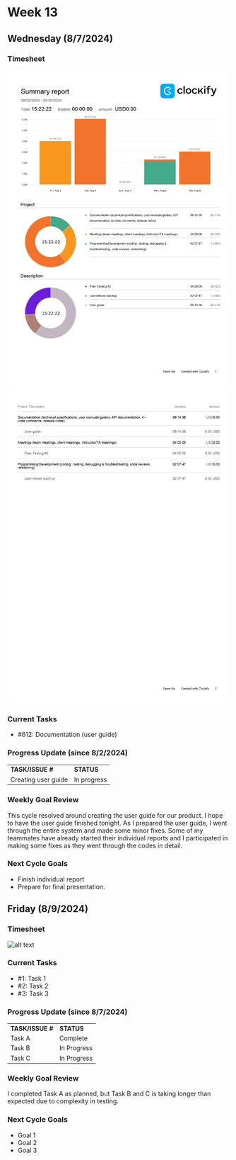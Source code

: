 
# Week 13

## Wednesday (8/7/2024)

### Timesheet
![alt text](./Clockify%20images/Clockify_Aug_7_1.jpg)
![alt text](./Clockify%20images/Clockify_Aug_7_2.jpg)

### Current Tasks
  * #612: Documentation (user guide)

### Progress Update (since 8/2/2024)
<table>
    <tr>
        <td><strong>TASK/ISSUE #</strong>
        </td>
        <td><strong>STATUS</strong>
        </td>
    </tr>
    <tr>
        <!-- Task/Issue # -->
        <td>Creating user guide
        </td>
        <!-- Status -->
        <td>In progress
        </td>
    </tr>
</table>

### Weekly Goal Review
This cycle resolved around creating the user guide for our product. I hope to have the user guide finished tonight. As I prepared the user guide, I went through the entire system and made some minor fixes. Some of my teammates have already started their individual reports and I participated in making some fixes as they went through the codes in detail.

### Next Cycle Goals
  * Finish individual report
  * Prepare for final presentation.

<!--------------------------------------------------------------------------------------------------------------------------------------------------------------------------------------------->
## Friday (8/9/2024)

### Timesheet
![alt text](image_url_here)

### Current Tasks
  * #1: Task 1
  * #2: Task 2
  * #3: Task 3

### Progress Update (since 8/7/2024)
<table>
    <tr>
        <td><strong>TASK/ISSUE #</strong>
        </td>
        <td><strong>STATUS</strong>
        </td>
    </tr>
    <tr>
        <!-- Task/Issue # -->
        <td>Task A
        </td>
        <!-- Status -->
        <td>Complete
        </td>
    </tr>
    <tr>
        <!-- Task/Issue # -->
        <td>Task B
        </td>
        <!-- Status -->
        <td>In Progress
        </td>
    </tr>
    <tr>
        <!-- Task/Issue # -->
        <td>Task C
        </td>
        <!-- Status -->
        <td>In Progress
        </td>
    </tr>
</table>

### Weekly Goal Review
I completed Task A as planned, but Task B and C is taking longer than expected due to complexity in testing. 

### Next Cycle Goals
  * Goal 1
  * Goal 2
  * Goal 3


